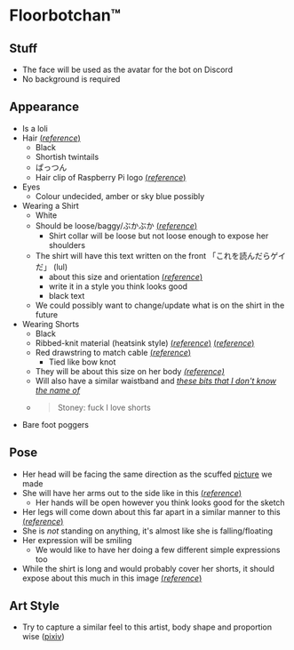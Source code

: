 # Floorbotchan™

## Stuff
 - The face will be used as the avatar for the bot on Discord
 - No background is required

## Appearance

- Is a loli
- Hair [(_reference_)](https://cdn.discordapp.com/attachments/386722358431318019/809173964517277746/unknown.png)
  - Black 
  - Shortish twintails 
  - ぱっつん
  - Hair clip of Raspberry Pi logo [(_reference_)](https://www.raspberrypi.org/wp-content/uploads/2011/10/Raspi-PGB001.png)
- Eyes
  - Colour undecided, amber or sky blue possibly
- Wearing a Shirt
  - White 
  - Should be loose/baggy/ぶかぶか [(_reference_)](https://safebooru.org//images/3063/7c748bd106e3d1cf434d5e2223b2c5d2daec0b11.jpg?3189314) 
     - Shirt collar will be loose but not loose enough to expose her shoulders
  - The shirt will have this text written on the front 「これを読んだらゲイだ」 (lul)
     - about this size and orientation [(_reference_)](https://cdn.discordapp.com/attachments/190295136784220160/815366944013942844/unknown.png)
     - write it in a style you think looks good
     - black text
  - We could possibly want to change/update what is on the shirt in the future
 - Wearing Shorts
   - Black
   - Ribbed-knit material (heatsink style) [(_reference_)](https://cdn11.bigcommerce.com/s-2e6e1/products/7129/images/14172/Fabric_19868__78025.1549141232.1000.1000.jpg?c=2) [(_reference_)](https://core-electronics.com.au/media/catalog/product/cache/1/image/650x650/fe1bcd18654db18f328c2faaaf3c690a/d/u/dual-fan-aluminium-heatsink-case-for-raspberry-pi-4-black-2_1.jpg)
   - Red drawstring to match cable [(_reference_)](https://core-electronics.com.au/media/catalog/product/cache/1/image/650x650/fe1bcd18654db18f328c2faaaf3c690a/d/u/dual-fan-aluminium-heatsink-case-for-raspberry-pi-4-black1-2.jpg)
      - Tied like bow knot
   - They will be about this size on her body [_(reference)_](https://pbs.twimg.com/media/EZh9rnIUEAE14NE?format=jpg&name=900x900)
   - Will also have a similar waistband and [_these bits that I don't know the name of_](https://cdn.discordapp.com/attachments/190295136784220160/815443854005370911/unknown.png)
   - > Stoney: fuck I love shorts
- Bare foot poggers

## Pose
 - Her head will be facing the same direction as the scuffed [picture](https://cdn.discordapp.com/attachments/386722358431318019/809173964517277746/unknown.png) we made
 - She will have her arms out to the side like in this [(_reference_)](https://cdn.discordapp.com/attachments/190295136784220160/815424330455580706/EfUSrI2VoAA8Ngq.png)
    - Her hands will be open however you think looks good for the sketch
 - Her legs will come down about this far apart in a similar manner to this [(_reference_)](https://cdn.discordapp.com/attachments/190295136784220160/815439754148839474/unknown.png)
 - She is *not* standing on anything, it's almost like she is falling/floating
 - Her expression will be smiling
    - We would like to have her doing a few different simple expressions too
 - While the shirt is long and would probably cover her shorts, it should expose about this much in this image [(_reference_)](https://cdn.discordapp.com/attachments/190295136784220160/815552245646622740/unknown.png)

## Art Style
 - Try to capture a similar feel to this artist, body shape and proportion wise ([pixiv](https://www.pixiv.net/en/users/1203589/illustrations))

